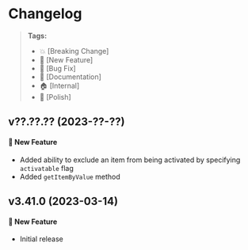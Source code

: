 Changelog
=========

> **Tags:**
> - :boom:       [Breaking Change]
> - :rocket:     [New Feature]
> - :bug:        [Bug Fix]
> - :memo:       [Documentation]
> - :house:      [Internal]
> - :nail_care:  [Polish]

## v??.??.?? (2023-??-??)

#### :rocket: New Feature

* Added ability to exclude an item from being activated by specifying `activatable` flag
* Added `getItemByValue` method

## v3.41.0 (2023-03-14)

#### :rocket: New Feature

* Initial release
